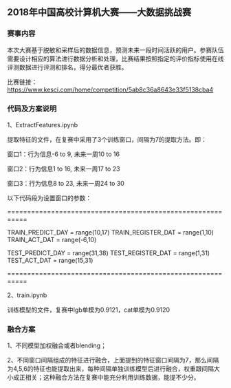 ## 2018年中国高校计算机大赛——大数据挑战赛

### 赛事内容

本次大赛基于脱敏和采样后的数据信息，预测未来一段时间活跃的用户。参赛队伍需要设计相应的算法进行数据分析和处理，比赛结果按照指定的评价指标使用在线评测数据进行评测和排名，得分最优者获胜。 

比赛链接：https://www.kesci.com/home/competition/5ab8c36a8643e33f5138cba4

### 代码及方案说明

1、ExtractFeatures.ipynb

提取特征的文件，在复赛中采用了3个训练窗口，间隔为7的提取方法。即：

窗口1：行为信息-6 to 9, 未来一周10 to 16

窗口2：行为信息1 to 16, 未来一周17 to 23

窗口3：行为信息8 to 23, 未来一周24 to 30

以下代码段为设置窗口的参数：

===========================================================

TRAIN_PREDICT_DAY = range(10,17)
TRAIN_REGISTER_DAT = range(1,10)
TRAIN_ACT_DAT = range(-6,10)

TEST_PREDICT_DAY = range(31,38)
TEST_REGISTER_DAT = range(1,31)
TEST_ACT_DAT = range(15,31)

===========================================================



2、train.ipynb

训练模型的文件，复赛中lgb单模为0.9121，cat单模为0.9120



### 融合方案

1、不同模型加权融合或者blending；

2、不同窗口间隔组成的特征进行融合，上面提到的特征窗口间隔为7，那么间隔为4,5,6的特征也能提取出来，每种间隔单独训练模型后进行融合，权重跟间隔大小成正相关；这种融合方法在复赛中能充分利用训练数据，能提不少分。
